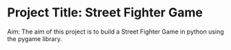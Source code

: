 # Project Title: Street Fighter Game

Aim: The aim of this project is to build a Street Fighter Game in python using the pygame library.
